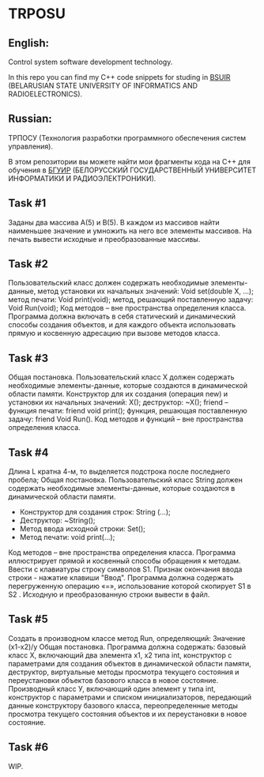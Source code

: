 TRPOSU
======

## English:

Control system software development technology.

In this repo you can find my C++ code snippets for studing in [BSUIR](https://www.bsuir.by/en/) (BELARUSIAN STATE UNIVERSITY OF INFORMATICS AND RADIOELECTRONICS). 




## Russian:

ТРПОСУ (Технология разработки программного обеспечения систем управления). 

В этом репозитории вы можете найти мои фрагменты кода на C++ для обучения в [БГУИР](https://www.bsuir.by/en/) (БЕЛОРУССКИЙ ГОСУДАРСТВЕННЫЙ УНИВЕРСИТЕТ ИНФОРМАТИКИ И РАДИОЭЛЕКТРОНИКИ).



## Task #1
Заданы два массива А(5) и В(5). В каждом из массивов найти наименьшее значение и умножить на него все элементы массивов. На печать вывести исходные и преобразованные массивы.



## Task #2
Пользовательский класс должен содержать необходимые элементы-данные, метод установки их начальных значений:
    Void set(double X, …);
    метод печати:
    Void print(void);
    метод, решающий поставленную задачу:
    Void Run(void);
Код методов – вне пространства определения класса.
Программа должна включать в себя статический и динамический способы создания объектов, и для каждого объекта
использовать прямую и косвенную адресацию при вызове методов класса.

## Task #3
Общая постановка. Пользовательский класс Х должен содержать необходимые элементы-данные, которые создаются в
динамической области памяти.
Конструктор для их создания (операция new) и установки их начальных значений: Х();
деструктор: ~Х();
friend – функция печати: friend void print();
функция, решающая поставленную задачу: friend Void Run().
Код методов и функций – вне пространства определения класса.

## Task #4
Длина L кратна 4-м, то выделяется подстрока после последнего пробела;
Общая постановка. Пользовательский класс String должен содержать необходимые элементы-данные, которые создаются в динамической области памяти.
- Конструктор для создания строк: String (…);
- Деструктор: ~String();
- Метод ввода исходной строки: Set();
- Метод печати: void print(…);

Код методов  – вне пространства определения класса. Программа иллюстрирует прямой и косвенный способы
обращения к методам. Ввести с клавиатуры строку  символов S1. Признак окончания ввода строки - нажатие клавиши "Ввод". Программа
должна содержать перегруженную операцию «=», использование которой скопирует S1 в S2 .
Исходную и преобразованную строки вывести в файл.


## Task #5
Создать в производном классе метод Run, определяющий:
Значение (x1-x2)/y
Общая постановка. Программа должна содержать:
базовый класс Х, включающий два  элемента х1, х2 типа int, конструктор с параметрами для создания объектов в динамической области памяти, деструктор, виртуальные методы просмотра текущего состояния и переустановки объектов базового класса в новое состояние.
Производный класс У, включающий один элемент у типа int, конструктор с параметрами и  списком инициализаторов, передающий данные конструктору базового класса, переопределенные методы просмотра текущего состояния объектов и их переустановки в новое состояние.

## Task #6
WIP.
